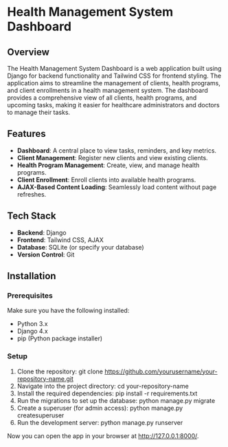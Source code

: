 # Health Management System Dashboard

## Overview

The Health Management System Dashboard is a web application built using Django for backend functionality and Tailwind CSS for frontend styling. The application aims to streamline the management of clients, health programs, and client enrollments in a health management system. The dashboard provides a comprehensive view of all clients, health programs, and upcoming tasks, making it easier for healthcare administrators and doctors to manage their tasks.

## Features

- **Dashboard**: A central place to view tasks, reminders, and key metrics.
- **Client Management**: Register new clients and view existing clients.
- **Health Program Management**: Create, view, and manage health programs.
- **Client Enrollment**: Enroll clients into available health programs.
- **AJAX-Based Content Loading**: Seamlessly load content without page refreshes.

## Tech Stack

- **Backend**: Django
- **Frontend**: Tailwind CSS, AJAX
- **Database**: SQLite (or specify your database)
- **Version Control**: Git

## Installation

### Prerequisites

Make sure you have the following installed:

- Python 3.x
- Django 4.x
- pip (Python package installer)

### Setup

1. Clone the repository:
   git clone https://github.com/yourusername/your-repository-name.git
2. Navigate into the project directory:
   cd your-repository-name
3. Install the required dependencies:
   pip install -r requirements.txt
4. Run the migrations to set up the database:
   python manage.py migrate
5. Create a superuser (for admin access):
   python manage.py createsuperuser
6. Run the development server:
   python manage.py runserver

Now you can open the app in your browser at http://127.0.0.1:8000/.
